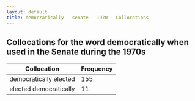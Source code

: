 ```yaml
---
layout: default
title: democratically - senate - 1970 - Collocations
---
```

## Collocations for the word **democratically** when used in the Senate during the 1970s

| Collocation | Frequency |
|--------------|----------------|
|democratically elected|155|
|elected democratically|11|
